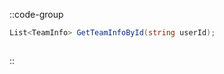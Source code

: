 ::code-group
  ```csharp [Method]
  List<TeamInfo> GetTeamInfoById(string userId);
  ```
  ```csharp [Example]

  ```
::